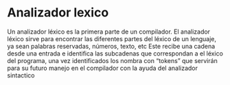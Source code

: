 # Analizador lexico
Un analizador léxico es la primera parte de un compilador.
El analizador léxico sirve para encontrar las diferentes partes del léxico de un lenguaje, ya sean palabras reservadas, números, texto, etc
Este recibe una cadena desde una entrada e identifica las subcadenas que correspondan a el léxico del programa, una vez identificados los nombra con “tokens” que servirán para su futuro manejo en el compilador con la ayuda del analizador sintactico 


